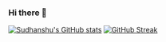 ### Hi there 👋

<!--
**Sudhanshu069/Sudhanshu069** is a ✨ _special_ ✨ repository because its `README.md` (this file) appears on your GitHub profile.

Here are some ideas to get you started:

- 🔭 I’m currently working on ...
- 🌱 I’m currently learning ...
- 👯 I’m looking to collaborate on ...
- 🤔 I’m looking for help with ...
- 💬 Ask me about ...
- 📫 How to reach me: ...
- 😄 Pronouns: ...
- ⚡ Fun fact: ...
-->

[![Sudhanshu's GitHub stats](https://github-readme-stats.vercel.app/api?username=Sudhanshu069)](https://github.com/Sudhanshu069/github-readme-stats)
[![GitHub Streak](https://github-readme-streak-stats.herokuapp.com?user=Sudhanshu069&theme=dark)](https://git.io/streak-stats)

